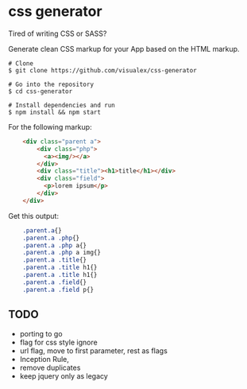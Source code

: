 css generator
====================

Tired of writing CSS or SASS?

Generate clean CSS markup for your App based on the HTML markup.



```
# Clone
$ git clone https://github.com/visualex/css-generator

# Go into the repository
$ cd css-generator

# Install dependencies and run
$ npm install && npm start
```

For the following markup:
```html
	<div class="parent a">
		<div class="php">
		  <a><img/></a>
		</div>
		<div class="title"><h1>title</h1></div>
		<div class="field">
		  <p>lorem ipsum</p>
		</div>
	</div>
```

Get this output: 
```CSS
	.parent.a{}
	.parent.a .php{}
	.parent.a .php a{}
	.parent.a .php a img{}
	.parent.a .title{}
	.parent.a .title h1{}
	.parent.a .title h1{}
	.parent.a .field{}
	.parent.a .field p{}
```

## TODO
* porting to go
* flag for css style ignore 
* url flag, move to first parameter, rest as flags
* Inception Rule,
* remove duplicates
* keep jquery only as legacy









